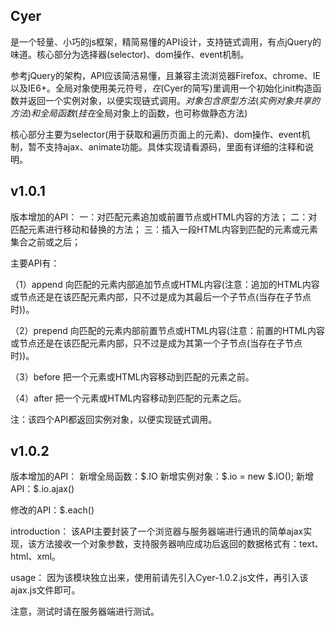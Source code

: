    <h2>Cyer</h2>是一个轻量、小巧的js框架，精简易懂的API设计，支持链式调用，有点jQuery的味道。核心部分为选择器(selector)、dom操作、event机制。

   参考jQuery的架构，API应该简洁易懂，且兼容主流浏览器Firefox、chrome、IE以及IE6+。全局对象使用美元符号$，在$(Cyer的简写)里调用一个初始化init构造函数并返回一个实例对象，以便实现链式调用。$对象包含原型方法(实例对象共享的方法)和全局函数(挂在$全局对象上的函数，也可称做静态方法)

   核心部分主要为selector(用于获取和遍历页面上的元素)、dom操作、event机制，暂不支持ajax、animate功能。具体实现请看源码，里面有详细的注释和说明。
  
  
<h2>v1.0.1</h2>版本增加的API：
一：对匹配元素追加或前置节点或HTML内容的方法；
二：对匹配元素进行移动和替换的方法；
三：插入一段HTML内容到匹配的元素或元素集合之前或之后；

主要API有：

（1）append
向匹配的元素内部追加节点或HTML内容(注意：追加的HTML内容或节点还是在该匹配元素内部，只不过是成为其最后一个子节点(当存在子节点时))。

（2）prepend
向匹配的元素内部前置节点或HTML内容(注意：前置的HTML内容或节点还是在该匹配元素内部，只不过是成为其第一个子节点(当存在子节点时))。

（3）before
把一个元素或HTML内容移动到匹配的元素之前。

（4）after
把一个元素或HTML内容移动到匹配的元素之后。

注：该四个API都返回实例对象，以便实现链式调用。

<h2>v1.0.2</h2>版本增加的API：
新增全局函数：$.IO
新增实例对象：$.io = new $.IO();
新增API：$.io.ajax()

修改的API：$.each()

introduction：
该API主要封装了一个浏览器与服务器端进行通讯的简单ajax实现，该方法接收一个对象参数，支持服务器响应成功后返回的数据格式有：text、html、xml。

usage：
因为该模块独立出来，使用前请先引入Cyer-1.0.2.js文件，再引入该ajax.js文件即可。

注意，测试时请在服务器端进行测试。



